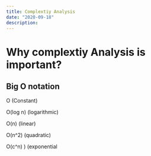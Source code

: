 ```yaml
---
title: Complextiy Analysis
date: "2020-09-18"
description: 
---
```

# Why complextiy Analysis is important?

## Big O notation
O (Constant)

O(log n) (logarithmic)

O(n)  (linear)

O(n^2) (quadratic)

O(c^n) ) (exponential


